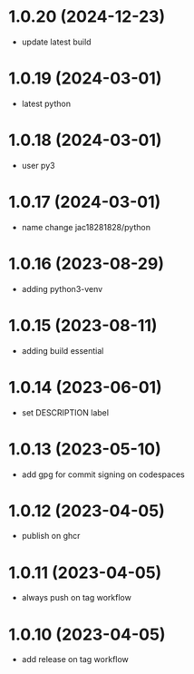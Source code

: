 # 1.0.20 (2024-12-23)

* update latest build

# 1.0.19 (2024-03-01)

* latest python

# 1.0.18 (2024-03-01)

* user py3

# 1.0.17 (2024-03-01)

* name change jac18281828/python

# 1.0.16 (2023-08-29)

* adding python3-venv

# 1.0.15 (2023-08-11)

* adding build essential

# 1.0.14 (2023-06-01)

* set DESCRIPTION label

# 1.0.13 (2023-05-10)

* add gpg for commit signing on codespaces

# 1.0.12 (2023-04-05)

* publish on ghcr

# 1.0.11 (2023-04-05)

* always push on tag workflow

# 1.0.10 (2023-04-05)

* add release on tag workflow
